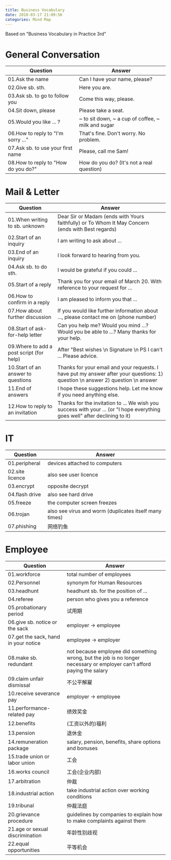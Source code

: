 ```yaml
---
title: Business Vocabulary
date: 2018-03-17 21:09:56
categories: Mind Map
---
```


Based on "Business Vocabulary in Practice 3rd"

<!-- more -->

# General Conversation

Question | Answer
--- | ---
01.Ask the name | Can I have your name, please?
02.Give sb. sth. | Here you are.
03.Ask sb. to go to follow you | Come this way, please.
04.Sit down, please | Please take a seat. 
05.Would you like ... ? | ~ to sit down, ~ a cup of coffee, ~ milk and sugar
06.How to reply to "I'm sorry ..." | That's fine. Don't worry. No problem.
07.Ask sb. to use your first name | Please, call me Sam!
08.How to reply to "How do you do?" | How do you do? (It's not a real question)

# Mail & Letter
Question | Answer
--- | ---
01.When writing to sb. unknown | Dear Sir or Madam (ends with Yours faithfully) or To Whom It May Concern (ends with Best regards)
02.Start of an inquiry | I am writing to ask about ...
03.End of an inquiry | I look forward to hearing from you.
04.Ask sb. to do sth. | I would be grateful if you could ...
05.Start of a reply | Thank you for your email of March 20. With reference to your request for ... 
06.How to confirm in a reply | I am pleased to inform you that ...
07.How about further discussion | If you would like further information about ..., please contact me on (phone number)
08.Start of ask-for-help letter | Can you help me? Would you mind ...? Would you be able to ...? Many thanks for your help.
09.Where to add a post script (for help) | After "Best wishes \n Signature \n PS I can't ... Please advice.
10.Start of an answer to questions | Thanks for your email and your requests. I have put my answer after your questions: 1) question \n answer 2) question \n answer 
11.End of answers | I hope these suggestions help. Let me know if you need anything else.
12.How to reply to an invitation | Thanks for the invitation to ... We wish you success with your ... (or "I hope everything goes well" after declining to it)

# IT

Question | Answer
--- | ---
01.peripheral | devices attached to computers
02.site licence | also see user licence
03.encrypt | opposite decrypt
04.flash drive | also see hard drive
05.freeze | the computer screen freezes
06.trojan | also see virus and worm (duplicates itself many times)
07.phishing | 网络钓鱼

# Employee

Question | Answer
--- | ---
01.workforce | total number of employees
02.Personnel | synonym for Human Resources
03.headhunt | headhunt sb. for the position of ...
04.referee | person who gives you a reference
05.probationary period | 试用期
06.give sb. notice or the sack | employer -> employee
07.get the sack, hand in your notice | employee -> employer
08.make sb. redundant | not because employee did something wrong, but the job is no longer necessary or employer can't afford paying the salary
09.claim unfair dismissal | 不公平解雇
10.receive severance pay | employer -> employee
11.performance-related pay | 绩效奖金
12.benefits | (工资以外的)福利
13.pension | 退休金
14.remuneration package | salary, pension, benefits, share options and bonuses
15.trade union or labor union | 工会
16.works council | 工会(企业内部) 
17.arbitration | 仲裁
18.industrial action | take industrial action over working conditions
19.tribunal | 仲裁法庭
20.grievance procedure | guidelines by companies to explain how to make complaints against them
21.age or sexual discrimination | 年龄性别歧视
22.equal opportunities | 平等机会

